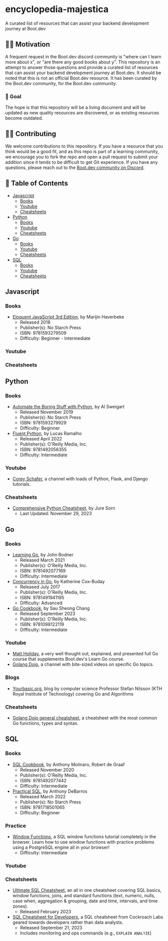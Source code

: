 # encyclopedia-majestica
A curated list of resources that can assist your backend development journey at Boot.dev

## 💪🏻 Motivation

A frequent request in the Boot.dev discord community is "where can I learn more about x", or "are there any good books about y".
This repository is an attempt to answer those questions and provide a curated list of resources that can assist your backend development journey at Boot.dev.
It should be noted that this is not an official Boot.dev resource. It has been curated by the Boot.dev community, for the Boot.dev community.

### 🥅 Goal
The hope is that this repository will be a living document and will be updated as new quality resources are discovered, or as existing resources become outdated.

## 🤘🏻 Contributing

We welcome contributions to this repository. If you have a resource that you think would be a good fit, and as this repo is part of a learning community, we encourage you to fork the repo and open a pull request to submit your addition since it tends to be difficult to get Git experience. If you have any questions, please reach out to the [Boot.dev community on Discord](https://discord.gg/EEkFwbv).


## :book: Table of Contents

- [Javascript](#javascript)
  - [Books](#books)
  - [Youtube](#youtube)
  - [Cheatsheets](#cheatsheets)
- [Python](#python)
  - [Books](#books-1)
  - [Youtube](#youtube-1)
  - [Cheatsheets](#cheatsheets-1)
- [Go](#go)
  - [Books](#books-2)
  - [Youtube](#youtube-2)
  - [Cheatsheets](#cheatsheets-2)
- [SQL](#sql)
    - [Books](#books-3)
    - [Youtube](#youtube-3)
    - [Cheatsheets](#cheatsheets-3)

## Javascript
### Books
- [Eloquent JavaScript 3rd Edition](https://eloquentjavascript.net/), by Marijin Haverbeke
  - Released 2018
  - Publisher(s): No Starch Press
  - ISBN: 9781593279509
  - Difficulty: Beginner - Intermediate

### Youtube
### Cheatsheets
## Python
### Books
- [Automate the Boring Stuff with Python](https://nostarch.com/automatestuff2), by Al Sweigart
  - Released November 2019
  - Publisher(s): No Starch Press
  - ISBN: 9781593279929
  - Difficulty: Beginner
- [Fluent Python](https://www.oreilly.com/library/view/fluent-python-2nd/9781492056348/?_gl=1*1hhm3fi*_ga*OTAxMzkyOTMyLjE2OTI5MTE3NjE.*_ga_092EL089CH*MTcwMTMyMzc4OS4xNC4xLjE3MDEzMjQwMTAuMC4wLjA.), by Lucas Ramalho
  - Released April 2022
  - Publisher(s): O'Reilly Media, Inc.
  - ISBN: 9781492056355
  - Difficulty: Intermediate
### Youtube
- [Corey Schafer](https://www.youtube.com/c/Coreyms), a channel with loads of Python, Flask, and Django tutorials.
### Cheatsheets
- [Comprehensive Python Cheatsheet](https://gto76.github.io/python-cheatsheet/), by Jure Sorn
  - Last Updated: November 29, 2023
## Go
### Books
- [Learning Go](https://www.oreilly.com/library/view/learning-go/9781492077206/), by John Bodner
  - Released March 2021
  - Publisher(s): O'Reilly Media, Inc.
  - ISBN: 9781492077169
  - Difficulty: Intermediate
- [Concurrency in Go](https://learning.oreilly.com/library/view/concurrency-in-go/9781491941294/), by Katherine Cox-Buday
  - Released July 2017
  - Publisher(s): O'Reilly Media, Inc.
  - ISBN: 9781491941195
  - Difficulty: Advanced
- [Go Cookbook](https://www.oreilly.com/library/view/go-cookbook/9781098122102/), by Sau Sheong Chang
  - Released September 2023
  - Publisher(s): O'Reilly Media, Inc.
  - ISBN: 9781098122119
  - Difficulty: Intermediate
### Youtube
- [Matt Holiday](https://www.youtube.com/@mattkdvb5154), a very well thought out, explained, and presented full Go course that supplements Boot.dev's Learn Go course.
- [Golang Dojo](https://www.youtube.com/c/GolangDojo), a channel with bite-sized videos on specific Go topics.
### Blogs
- [Yourbasic.org](https://yourbasic.org/golang/), blog by computer science Professor Stefan Nilsson (KTH Royal Institute of Technology) covering Go and Algorithms
### Cheatsheets
- [Golang Dojo general cheatsheet](https://github.com/thegolangdojo/cheatsheet/blob/main/cheatsheet.pdf), a cheatsheet with the most common Go functions, types and syntax.
## SQL
### Books
- [SQL Cookbook](https://www.oreilly.com/library/view/sql-cookbook-2nd/9781492077435/), by Anthony Molinaro, Robert de Graaf
  - Released November 2020
  - Publisher(s): O'Reilly Media, Inc.
  - ISBN: 9781492077442
  - Difficulty: Intermediate
- [Practical SQL](https://www.oreilly.com/library/view/practical-sql-2nd/9781098129866/?_gl=1*1c9zix9*_ga*OTAxMzkyOTMyLjE2OTI5MTE3NjE.*_ga_092EL089CH*MTcwMTMyMzc4OS4xNC4xLjE3MDEzMjM4NjkuMC4wLjA.), by Anthony DeBarros
  - Released March 2022
  - Publisher(s): No Starch Press
  - ISBN: 9781718501065
  - Difficulty: Beginner
### Practice
- [Window Functions](http://www.windowfunctions.com/), a SQL window functions tutorial completely in the browser. Learn how to use window functions with practice problems using a PostgreSQL engine all in your browser!
  - Difficulty: Intermediate
### Youtube
### Cheatsheets
- [Ultimate SQL Cheatsheet](https://learnsql.com/blog/ultimate-sql-cheat-sheet/All-sql-cheat-sheet-a4.pdf), an all in one cheatsheet covering SQL basics, window functions, joins, and standard functions (text, numeric, nulls, case when, aggregation & grouping, date and time, intervals, and time zones).
  - Released February 2023
- [SQL Cheatsheet for Developers](https://www.cockroachlabs.com/blog/sql-cheat-sheet/#create-tablehttpswwwcockroachlabscomdocsstablecreate-table), a SQL cheatsheet from Cockroach Labs geared towards developers rather than data analysts.  
  - Released September 21, 2023
  - Includes monitoring and ops commands (e.g., `EXPLAIN ANALYZE`)
